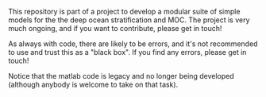 This repository is part of a project to develop a modular suite of  simple models
for the the deep ocean stratification and MOC. The project is very much ongoing,
and if you want to contribute, please get in touch! 

As always with code, there are likely to be errors, and it's not recommended to use
and trust this as a "black box". If you find any errors, please get in touch!

Notice that the matlab code is legacy and no longer being developed (although anybody
is welcome to take on that task).
